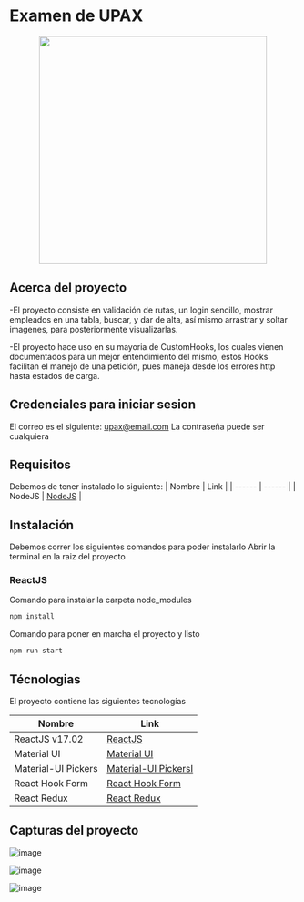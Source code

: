 # Examen de UPAX

<p align="center"><img src="https://upax.com.mx/wp-content/uploads/2020/09/LogoUPAX.png" width="400"></p>

## Acerca del proyecto

-El proyecto consiste en validación de rutas, un login sencillo, mostrar empleados en una tabla, buscar, y  dar de alta, así mismo arrastrar y soltar imagenes, para posteriormente visualizarlas.

-El proyecto hace uso en su mayoria de CustomHooks, los cuales vienen documentados para un mejor entendimiento del mismo, estos Hooks facilitan el manejo de una petición, pues maneja desde los errores http hasta estados de carga.

## Credenciales para iniciar sesion
El correo es el siguiente: upax@email.com
La contraseña puede ser cualquiera 

## Requisitos
Debemos de tener instalado lo siguiente:
| Nombre | Link |
| ------ | ------ |
| NodeJS | [NodeJS](https://nodejs.org/es/) |


## Instalación
Debemos correr los siguientes comandos para poder instalarlo
Abrir la terminal en la raiz del proyecto

### ReactJS
Comando para instalar la carpeta node_modules
```sh
npm install
```

Comando para poner en marcha el proyecto y listo
```sh
npm run start
```

## Técnologias

El proyecto contiene las siguientes tecnologías

| Nombre | Link |
| ------ | ------ |
| ReactJS v17.02 | [ReactJS](https://es.reactjs.org/docs/getting-started.html) |
| Material UI | [Material UI](https://material-ui.com/) |
| Material-UI Pickers | [Material-UI PickersI](https://material-ui-pickers.dev/) |
| React Hook Form | [React Hook Form](https://react-hook-form.com/) |
| React Redux | [React Redux](https://react-redux.js.org/) |

## Capturas del proyecto
![image](https://user-images.githubusercontent.com/59978326/138993841-d27c1842-efee-4127-a767-a8f6d14c5ea8.png)

![image](https://user-images.githubusercontent.com/59978326/138993845-c9ce7326-41cb-417d-88f2-aba04c6d3453.png)

![image](https://user-images.githubusercontent.com/59978326/138993853-6b157d02-5394-4222-8572-03978ed2b40e.png)
